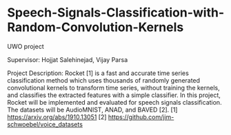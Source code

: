 # Speech-Signals-Classification-with-Random-Convolution-Kernels

UWO project

Supervisor: Hojjat Salehinejad, Vijay Parsa

Project Description: Rocket [1] is a fast and accurate time series classification method which uses thousands of randomly generated convolutional kernels to transform time series, without training the kernels, and classifies the extracted features with a simple
classifier. In this project, Rocket will be implemented and evaluated for speech signals classification. The datasets will be AudioMNIST, ANAD, and BAVED [2].
[1] https://arxiv.org/abs/1910.13051
[2] https://github.com/jim-schwoebel/voice_datasets
